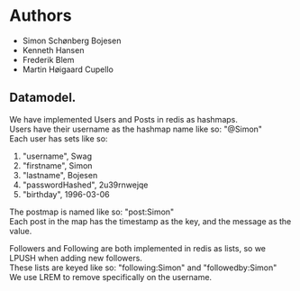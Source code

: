 # Authors
- Simon Schønberg Bojesen
- Kenneth Hansen
- Frederik Blem
- Martin Høigaard Cupello

## Datamodel.
We have implemented Users and Posts in redis as hashmaps.<br>
Users have their username as the hashmap name like so: "@Simon"<br>
Each user has sets like so:<br>
1. "username", Swag
2. "firstname", Simon
3. "lastname", Bojesen
4. "passwordHashed", 2u39rnwejqe
5. "birthday", 1996-03-06

The postmap is named like so: "post:Simon"<br>
Each post in the map has the timestamp as the key, and the message as the value.

Followers and Following are both implemented in redis as lists, so we LPUSH when adding new followers.<br>
These lists are keyed like so: "following:Simon" and "followedby:Simon"<br>
We use LREM to remove specifically on the username.
